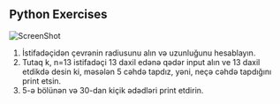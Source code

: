 ## Python Exercises

![ScreenShot](/screenshot.gif)


1. İstifadəçidən çevrənin radiusunu alın və uzunluğunu hesablayın. 
2. Tutaq k, n=13 istifadəçi 13 daxil edənə qədər input alın ve 13 daxil etdikdə desin ki, məsələn 5 cəhdə tapdız, yəni, neçə cəhdə tapdığını print etsin.
3. 5-ə bölünən və 30-dan kiçik ədədləri print etdirin.




